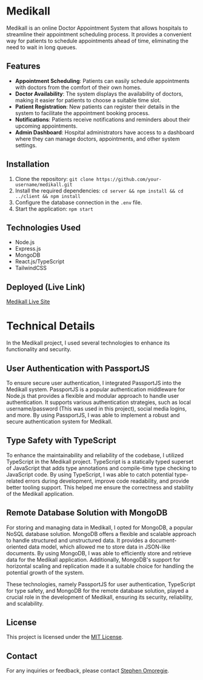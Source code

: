 # Medikall

Medikall is an online Doctor Appointment System that allows hospitals to streamline their appointment scheduling process. It provides a convenient way for patients to schedule appointments ahead of time, eliminating the need to wait in long queues.

## Features

- **Appointment Scheduling**: Patients can easily schedule appointments with doctors from the comfort of their own homes.
- **Doctor Availability**: The system displays the availability of doctors, making it easier for patients to choose a suitable time slot.
- **Patient Registration**: New patients can register their details in the system to facilitate the appointment booking process.
- **Notifications**: Patients receive notifications and reminders about their upcoming appointments.
- **Admin Dashboard**: Hospital administrators have access to a dashboard where they can manage doctors, appointments, and other system settings.

## Installation

1. Clone the repository: `git clone https://github.com/your-username/medikall.git`
2. Install the required dependencies: `cd server && npm install && cd ../client && npm install`
3. Configure the database connection in the `.env` file.
4. Start the application: `npm start`

## Technologies Used

- Node.js
- Express.js
- MongoDB
- React.js/TypeScript
- TailwindCSS

## Deployed (Live Link)

[Medikall Live Site](https://new-medikall.onrender.com/)

# Technical Details

In the Medikall project, I used several technologies to enhance its functionality and security.

## User Authentication with PassportJS

To ensure secure user authentication, I integrated PassportJS into the Medikall system. PassportJS is a popular authentication middleware for Node.js that provides a flexible and modular approach to handle user authentication. It supports various authentication strategies, such as local username/password (This was used in this project), social media logins, and more. By using PassportJS, I was able to implement a robust and secure authentication system for Medikall.

## Type Safety with TypeScript

To enhance the maintainability and reliability of the codebase, I utilized TypeScript in the Medikall project. TypeScript is a statically typed superset of JavaScript that adds type annotations and compile-time type checking to JavaScript code. By using TypeScript, I was able to catch potential type-related errors during development, improve code readability, and provide better tooling support. This helped me ensure the correctness and stability of the Medikall application.

## Remote Database Solution with MongoDB

For storing and managing data in Medikall, I opted for MongoDB, a popular NoSQL database solution. MongoDB offers a flexible and scalable approach to handle structured and unstructured data. It provides a document-oriented data model, which allowed me to store data in JSON-like documents. By using MongoDB, I was able to efficiently store and retrieve data for the Medikall application. Additionally, MongoDB's support for horizontal scaling and replication made it a suitable choice for handling the potential growth of the system.

These technologies, namely PassportJS for user authentication, TypeScript for type safety, and MongoDB for the remote database solution, played a crucial role in the development of Medikall, ensuring its security, reliability, and scalability.

## License

This project is licensed under the [MIT License](LICENSE).

## Contact

For any inquiries or feedback, please contact [Stephen Omoregie](mailto:cre8stevedev@gmail.com).
